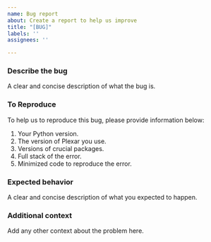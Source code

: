 ```yaml
---
name: Bug report
about: Create a report to help us improve
title: "[BUG]"
labels: ''
assignees: ''

---
```


### Describe the bug
A clear and concise description of what the bug is.

### To Reproduce
To help us to reproduce this bug, please provide information below:

1. Your Python version.
2. The version of Plexar you use.
3. Versions of crucial packages.
4. Full stack of the error.
5. Minimized code to reproduce the error.

### Expected behavior
A clear and concise description of what you expected to happen.

### Additional context
Add any other context about the problem here.
